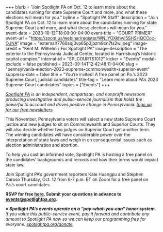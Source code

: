 +++
blurb = "Join Spotlight PA on Oct. 12 to learn more about the candidates running for state Supreme Court and more, and what these elections will mean for you."
byline = "Spotlight PA Staff"
description = "Join Spotlight PA on Oct. 12 to learn more about the candidates running for state Supreme Court and more, and what these elections will mean for you."
event-date = 2023-10-12T18:00:00-04:00
event-title = "COURT PRIMER"
event-url = "https://zoom.us/webinar/register/WN_YOXkhwI5SHSHQCCoc-OJNA"
image = "external/7760aqj3vp65p3jpzm9cn7ts2w.jpeg"
image-credit = "Kent M. Wilhelm / For Spotlight PA"
image-description = "The exterior to the Pennsylvania Judicial Center, located in Harrisburg’s historic capitol complex."
internal-id = "SPLCOURTS1012"
kicker = "Events"
modal-exclude = false
published = 2023-09-14T12:42:48.11-04:00
slug = "pennsylvania-election-2023-supreme-commonwealth-superior-event"
suppress-date = false
title = "You’re invited! A free panel on Pa.’s 2023 Supreme Court, judicial candidates"
title-tag = "Learn more about PA’s 2023 Supreme Court candidates"
topics = ["Events"]
+++

<a href="https://www.spotlightpa.org/"><em>Spotlight PA</em></a><em> is an independent, nonpartisan, and nonprofit newsroom producing investigative and public-service journalism that holds the powerful to account and drives positive change in Pennsylvania. </em><a href="https://www.spotlightpa.org/newsletters"><em>Sign up for our free newsletters</em></a><em>.</em>

This November, Pennsylvania voters will select a new state Supreme Court justice and new judges to sit on Commonwealth and Superior Courts. They will also decide whether two judges on Superior Court get another term. The winning candidates will have considerable power over the interpretation of state laws and weigh in on consequential issues such as election administration and abortion.

To help you cast an informed vote, Spotlight PA is hosting a free panel on the candidates’ backgrounds and records and how their terms would impact state law.

Join Spotlight PA’s government reporters Kate Huangpu and Stephen Caruso Thursday, Oct. 12 from 6-7 p.m. ET on Zoom for a free panel on Pa.’s court candidates.<strong></strong>

<strong>RSVP for free </strong><a href="https://zoom.us/webinar/register/WN_YOXkhwI5SHSHQCCoc-OJNA"><strong>here</strong></a><strong>. Submit your questions in advance to </strong><a href="mailto:events@spotlightpa.org"><strong>events@spotlightpa.org</strong></a>.

<strong><em>» Spotlight PA’s events operate on a “pay-what-you-can” honor system.</em></strong><em> If you value this public-service event, pay it forward and contribute any amount to Spotlight PA now so we can keep our programming free for everyone: </em><a href="http://spotlightpa.org/donate"><em>spotlightpa.org/donate</em></a><em>.</em>

